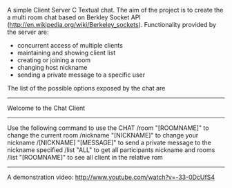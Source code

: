 A simple Client Server C Textual chat.
The aim of the project is to create the a multi room chat based on Berkley Socket API (http://en.wikipedia.org/wiki/Berkeley_sockets).
Functionality provided by the server are:

* concurrent access of multiple clients
* maintaining and showing client list
* creating or joining a room
* changing host nickname
* sending a private message to a specific user

The list of the possible options exposed  by the chat are 

******************************************************
Welcome to the Chat Client
******************************************************
Use the following command to use the CHAT
/room "[ROOMNAME]" to change the current room
/nickname "[NICKNAME]" to change your nickname
/[NICKNAME] "[MESSAGE]" to send a private message to the nickname specified
/list "ALL" to get all participants nickname and rooms
/list "[ROOMNAME]" to see all client in the relative rom
******************************************************


A demonstration video:
http://www.youtube.com/watch?v=-33-0DcUfS4

